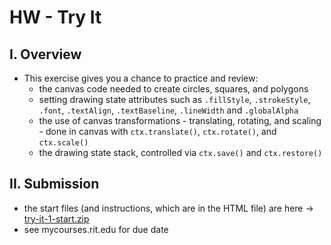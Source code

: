 # HW - Try It

## I. Overview

- This exercise gives you a chance to practice and review:
  - the canvas code needed to create circles, squares, and polygons
  - setting drawing state attributes such as `.fillStyle`, `.strokeStyle`, `.font`, `.textAlign`, `.textBaseline`, `.lineWidth` and `.globalAlpha`
  - the use of canvas transformations - translating, rotating, and scaling - done in canvas with `ctx.translate()`, `ctx.rotate()`, and `ctx.scale()`
  - the drawing state stack, controlled via `ctx.save()` and `ctx.restore()`
  
## II. Submission

- the start files (and instructions, which are in the HTML file) are here -> [try-it-1-start.zip](https://github.com/tonethar/IGME-330-Master/blob/master/notes/_files/try-it-1-start.zip)
- see mycourses.rit.edu for due date
